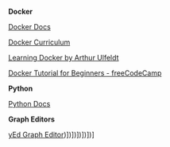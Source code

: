 **Docker**

[Docker Docs](https://docs.docker.com/)

[Docker Curriculum](https://docker-curriculum.com/)

[Learning Docker by Arthur Ulfeldt](https://www.linkedin.com/learning/learning-docker-2)

[Docker Tutorial for Beginners - freeCodeCamp](https://www.youtube.com/watch?v=fqMOX6JJhGo)

**Python**

[Python Docs](https://www.python.org/doc/)

**Graph Editors**

[yEd Graph Editor](https://www.yworks.com/products/yed))])])])])])]
